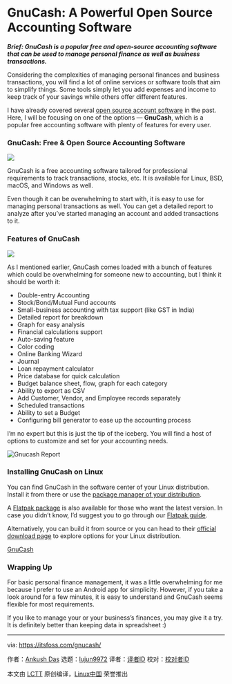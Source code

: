 [#]: collector: (lujun9972)
[#]: translator: ( )
[#]: reviewer: ( )
[#]: publisher: ( )
[#]: url: ( )
[#]: subject: (GnuCash: A Powerful Open Source Accounting Software)
[#]: via: (https://itsfoss.com/gnucash/)
[#]: author: (Ankush Das https://itsfoss.com/author/ankush/)

GnuCash: A Powerful Open Source Accounting Software
======

_**Brief: GnuCash is a popular free and open-source accounting software that can be used to manage personal finance as well as business transactions.**_

Considering the complexities of managing personal finances and business transactions, you will find a lot of online services or software tools that aim to simplify things. Some tools simply let you add expenses and income to keep track of your savings while others offer different features.

I have already covered several [open source account software][1] in the past. Here, I will be focusing on one of the options — **GnuCash**, which is a popular free accounting software with plenty of features for every user.

### GnuCash: Free &amp; Open Source Accounting Software

![][2]

GnuCash is a free accounting software tailored for professional requirements to track transactions, stocks, etc. It is available for Linux, BSD, macOS, and Windows as well.

Even though it can be overwhelming to start with, it is easy to use for managing personal transactions as well. You can get a detailed report to analyze after you’ve started managing an account and added transactions to it.

### Features of GnuCash

![][3]

As I mentioned earlier, GnuCash comes loaded with a bunch of features which could be overwhelming for someone new to accounting, but I think it should be worth it:

  * Double-entry Accounting
  * Stock/Bond/Mutual Fund accounts
  * Small-business accounting with tax support (like GST in India)
  * Detailed report for breakdown
  * Graph for easy analysis
  * Financial calculations support
  * Auto-saving feature
  * Color coding
  * Online Banking Wizard
  * Journal
  * Loan repayment calculator
  * Price database for quick calculation
  * Budget balance sheet, flow, graph for each category
  * Ability to export as CSV
  * Add Customer, Vendor, and Employee records separately
  * Scheduled transactions
  * Ability to set a Budget
  * Configuring bill generator to ease up the accounting process



I’m no expert but this is just the tip of the iceberg. You will find a host of options to customize and set for your accounting needs.

![Gnucash Report][4]

### Installing GnuCash on Linux

You can find GnuCash in the software center of your Linux distribution. Install it from there or use the [package manager of your distribution][5].

A [Flatpak package][6] is also available for those who want the latest version. In case you didn’t know, I’d suggest you to go through our [Flatpak guide][7].

Alternatively, you can build it from source or you can head to their [official download page][8] to explore options for your Linux distribution.

[GnuCash][9]

### Wrapping Up

For basic personal finance management, it was a little overwhelming for me because I prefer to use an Android app for simplicity. However, if you take a look around for a few minutes, it is easy to understand and GnuCash seems flexible for most requirements.

If you like to manage your or your business’s finances, you may give it a try. It is definitely better than keeping data in spreadsheet :)

--------------------------------------------------------------------------------

via: https://itsfoss.com/gnucash/

作者：[Ankush Das][a]
选题：[lujun9972][b]
译者：[译者ID](https://github.com/译者ID)
校对：[校对者ID](https://github.com/校对者ID)

本文由 [LCTT](https://github.com/LCTT/TranslateProject) 原创编译，[Linux中国](https://linux.cn/) 荣誉推出

[a]: https://itsfoss.com/author/ankush/
[b]: https://github.com/lujun9972
[1]: https://itsfoss.com/open-source-accounting-software/
[2]: https://i0.wp.com/itsfoss.com/wp-content/uploads/2020/11/gnucash.jpg?resize=800%2C633&ssl=1
[3]: https://i2.wp.com/itsfoss.com/wp-content/uploads/2020/11/gnucash-screenshot.jpg?resize=800%2C636&ssl=1
[4]: https://i1.wp.com/itsfoss.com/wp-content/uploads/2020/11/gnucash-report.jpg?resize=800%2C638&ssl=1
[5]: https://itsfoss.com/package-manager/
[6]: https://flathub.org/apps/details/org.gnucash.GnuCash
[7]: https://itsfoss.com/flatpak-guide/
[8]: https://www.gnucash.org/download.phtml#distribution
[9]: https://www.gnucash.org
